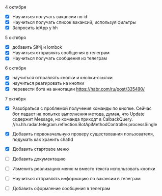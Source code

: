 4 октября
- [x] Научиться получать вакансии по id
- [x] Научиться получать список вакансий, используя фильтры
- [x] Запросить idApp у hh

5 октября
- [x] добавить Slf4j и lombok
- [x] Научиться отправлять сообщения в телеграм
- [x] Научиться получать сообщения из телеграм

6 октября
- [x] научиться отправлять кнопки и кнопки-ссылки
- [x] научиться реагировать на кнопки
- [x] перевести бота на аннотации https://habr.com/ru/post/335490/

7 октября
- [x] Разобраться с проблемой получения команды по кнопке. Сейчас бот падает на попытке выполнения метода, думая, что Update содержит Message, но команда приходт в CalbackQuery. //ru.hh.radar.telegram.reflection.BotApiMethodController.processSingle
- [x] Добавить первоначальную проверу существования пользователя, подумать как хранить chatId
- [x] Добавить стартовое меню
- [ ] Добавить документацию
- [ ] Изменить реализацию меню м вместо текста использовать кнопки
- [ ] Научиться отправлять информацию по вакансии в телеграм
- [ ] Добавить оформление сообщения в телеграм

